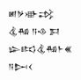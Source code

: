 <div class='block'>
<div class='line'>𒅖𒃻𒀝𒃶</div>
<div class='line'>𒆬𒄀 𒀀𒈾 𒁕</div>
<div class='line'>𒇽𒌣𒆬𒄀𒈨𒌍</div>
<div class='line'>𒀀𒄖𒌋</div>
</div>